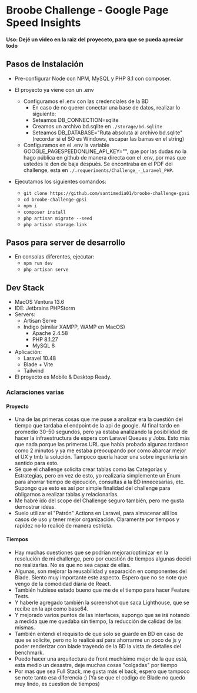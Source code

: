 # Broobe Challenge - Google Page Speed Insights
#### Uso: Dejé un video en la raiz del proyeceto, para que se pueda apreciar todo 
## Pasos de Instalación
- Pre-configurar Node con NPM, MySQL y PHP 8.1 con composer.
- El proyecto ya viene con un .env
  - Configuramos el .env con las credenciales de la BD
    - En caso de no querer conectar una base de datos, realizar lo siguiente:
    - Seteamos DB_CONNECTION=sqlite
    - Creamos un archivo bd.sqlite en `./storage/bd.sqlite`
    - Seteamos DB_DATABASE="Ruta absoluta al archivo bd.sqlite" (recordar si el SO es Windows, escapar las barras en el string)
  - Configuramos en el .env la variable GOOGLE_PAGESPEEDONLINE_API_KEY="", que por las dudas no la hago pública en github de manera directa con el .env, por mas que ustedes le den de baja después. Se encontraba en el PDF del challenge, esta en `./.requeriments/Challenge_-_Laravel_PHP`.

- Ejecutamos los siguientes comandos:
  - `git clone https://github.com/santimedia01/broobe-challenge-gpsi` 
  - `cd broobe-challenge-gpsi`
  - `npm i`
  - `composer install`
  - `php artisan migrate --seed`
  - `php artisan storage:link`

## Pasos para server de desarrollo
- En consolas diferentes, ejecutar:
  - `npm run dev`
  - `php artisan serve`

## Dev Stack
- MacOS Ventura 13.6
- IDE: Jetbrains PHPStorm
- Servers:
  - Artisan Serve
  - Indigo (similar XAMPP, WAMP en MacOS) 
    - Apache 2.4.58
    - PHP 8.1.27
    - MySQL 8
- Aplicación:
  - Laravel 10.48
  - Blade + Vite
  - Tailwind
- El proyecto es Mobile & Desktop Ready.

### Aclaraciones varias
#### Proyecto
- Una de las primeras cosas que me puse a analizar era la cuestión del tiempo que tardaba el endpoint de la api de google. Al final tardo en promedio 30-50 segundos, pero ya estaba analizando la posibilidad de hacer la infraestructura de espera con Laravel Queues y Jobs. Esto más que nada porque las primeras URL que había probado algunas tardaron como 2 minutos y ya me estaba preocupando por como abarcar mejor el UX y tmb la solución. Tampoco quería hacer una sobre ingeniería sin sentido para esto.
- Sé que el challenge solicita crear tablas como las Categorías y Estrategias, pero en vez de esto, yo realizaría simplemente un Enum para ahorrar tiempo de ejecución, consultas a la BD innecesarias, etc. Supongo que esto es así por simple finalidad del challenge para obligarnos a realizar tablas y relacionarlas.
- Me habré ido del scope del Challenge seguro también, pero me gusta demostrar ideas.
- Suelo utilizar el "Patrón" Actions en Laravel, para almacenar allí los casos de uso y tener mejor organización. Claramente por tiempos y rapidez no lo realicé de manera estricta.
#### Tiempos
- Hay muchas cuestiones que se podrían mejorar/optimizar en la resolución de mi challenge, pero por cuestión de tiempos algunas decidí no realizarlas. No es que no sea capaz de ellas.
- Algunas, son mejorar la reusabilidad y separación en componentes del Blade. Siento muy importante este aspecto. Espero que no se note que vengo de la comodidad diaria de React.
- También hubiese estado bueno que me de el tiempo para hacer Feature Tests.
- Y haberle agregado también la screenshot que saca Lighthouse, que se recibe en la api como base64.
- Y mejorado varios puntos de las interfaces, supongo que se irá notando a medida que me quedaba sin tiempo, la reducción de calidad de las mismas.
- También entendí el requisito de que solo se guarde en BD en caso de que se solicite, pero no lo realicé así para ahorrarme un poco de js y poder renderizar con blade trayendo de la BD la vista de detalles del benchmark.
- Puedo hacer una arquitectura de front muchísimo mejor de la que está, esta medio un desastre, deje muchas cosas "colgadas" por tiempo
- Por mas que sea Full Stack, me gusta más el back, espero que tampoco se note tanto esa diferencia :) (Ya se que el codigo de Blade no quedo muy lindo, es cuestion de tiempos)
